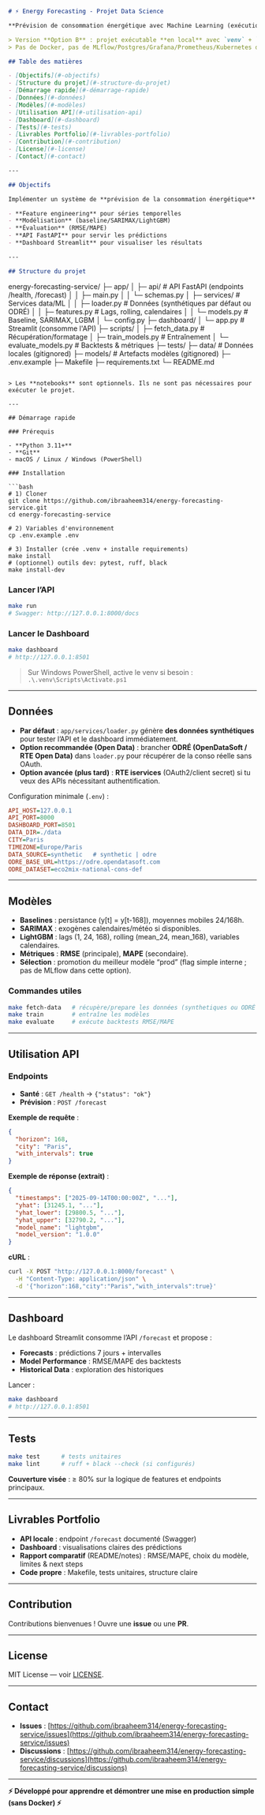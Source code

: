 ```markdown
# ⚡ Energy Forecasting - Projet Data Science

**Prévision de consommation énergétique avec Machine Learning (exécution locale sans Docker)**

> Version **Option B** : projet exécutable **en local** avec `venv` + `Makefile`.  
> Pas de Docker, pas de MLflow/Postgres/Grafana/Prometheus/Kubernetes dans cette version.

## Table des matières

- [Objectifs](#-objectifs)  
- [Structure du projet](#-structure-du-projet)  
- [Démarrage rapide](#-démarrage-rapide)  
- [Données](#-données)  
- [Modèles](#-modèles)  
- [Utilisation API](#-utilisation-api)  
- [Dashboard](#-dashboard)  
- [Tests](#-tests)  
- [Livrables Portfolio](#-livrables-portfolio)  
- [Contribution](#-contribution)  
- [License](#-license)  
- [Contact](#-contact)

---

## Objectifs

Implémenter un système de **prévision de la consommation énergétique** sur les prochains jours, avec :

- **Feature engineering** pour séries temporelles  
- **Modélisation** (baseline/SARIMAX/LightGBM)  
- **Évaluation** (RMSE/MAPE)  
- **API FastAPI** pour servir les prédictions  
- **Dashboard Streamlit** pour visualiser les résultats

---

## Structure du projet

```

energy-forecasting-service/
├─ app/
│  ├─ api/                 # API FastAPI (endpoints /health, /forecast)
│  │  ├─ main.py
│  │  └─ schemas.py
│  ├─ services/            # Services data/ML
│  │  ├─ loader.py         # Données (synthétiques par défaut ou ODRÉ)
│  │  ├─ features.py       # Lags, rolling, calendaires
│  │  └─ models.py         # Baseline, SARIMAX, LGBM
│  └─ config.py
├─ dashboard/
│  └─ app.py               # Streamlit (consomme l'API)
├─ scripts/
│  ├─ fetch\_data.py        # Récupération/formatage
│  ├─ train\_models.py      # Entraînement
│  └─ evaluate\_models.py   # Backtests & métriques
├─ tests/
├─ data/                   # Données locales (gitignored)
├─ models/                 # Artefacts modèles (gitignored)
├─ .env.example
├─ Makefile
├─ requirements.txt
└─ README.md

````

> Les **notebooks** sont optionnels. Ils ne sont pas nécessaires pour exécuter le projet.

---

## Démarrage rapide

### Prérequis

- **Python 3.11+**
- **Git**
- macOS / Linux / Windows (PowerShell)

### Installation

```bash
# 1) Cloner
git clone https://github.com/ibraaheem314/energy-forecasting-service.git
cd energy-forecasting-service

# 2) Variables d'environnement
cp .env.example .env

# 3) Installer (crée .venv + installe requirements)
make install
# (optionnel) outils dev: pytest, ruff, black
make install-dev
````

### Lancer l’API

```bash
make run
# Swagger: http://127.0.0.1:8000/docs
```

### Lancer le Dashboard

```bash
make dashboard
# http://127.0.0.1:8501
```

> Sur Windows PowerShell, active le venv si besoin : `.\.venv\Scripts\Activate.ps1`

---

## Données

* **Par défaut** : `app/services/loader.py` génère **des données synthétiques** pour tester l’API et le dashboard immédiatement.
* **Option recommandée (Open Data)** : brancher **ODRÉ (OpenDataSoft / RTE Open Data)** dans `loader.py` pour récupérer de la conso réelle sans OAuth.
* **Option avancée (plus tard)** : **RTE iservices** (OAuth2/client secret) si tu veux des APIs nécessitant authentification.

Configuration minimale (`.env`) :

```ini
API_HOST=127.0.0.1
API_PORT=8000
DASHBOARD_PORT=8501
DATA_DIR=./data
CITY=Paris
TIMEZONE=Europe/Paris
DATA_SOURCE=synthetic   # synthetic | odre
ODRE_BASE_URL=https://odre.opendatasoft.com
ODRE_DATASET=eco2mix-national-cons-def
```

---

## Modèles

* **Baselines** : persistance (y\[t] = y\[t-168]), moyennes mobiles 24/168h.
* **SARIMAX** : exogènes calendaires/météo si disponibles.
* **LightGBM** : lags (1, 24, 168), rolling (mean\_24, mean\_168), variables calendaires.
* **Métriques** : **RMSE** (principale), **MAPE** (secondaire).
* **Sélection** : promotion du meilleur modèle “prod” (flag simple interne ; pas de MLflow dans cette option).

### Commandes utiles

```bash
make fetch-data   # récupère/prepare les données (synthetiques ou ODRÉ si configuré)
make train        # entraîne les modèles
make evaluate     # exécute backtests RMSE/MAPE
```

---

## Utilisation API

### Endpoints

* **Santé** : `GET /health` → `{"status": "ok"}`
* **Prévision** : `POST /forecast`

**Exemple de requête** :

```json
{
  "horizon": 168,
  "city": "Paris",
  "with_intervals": true
}
```

**Exemple de réponse (extrait)** :

```json
{
  "timestamps": ["2025-09-14T00:00:00Z", "..."],
  "yhat": [31245.1, "..."],
  "yhat_lower": [29800.5, "..."],
  "yhat_upper": [32790.2, "..."],
  "model_name": "lightgbm",
  "model_version": "1.0.0"
}
```

**cURL** :

```bash
curl -X POST "http://127.0.0.1:8000/forecast" \
  -H "Content-Type: application/json" \
  -d '{"horizon":168,"city":"Paris","with_intervals":true}'
```

---

## Dashboard

Le dashboard Streamlit consomme l’API `/forecast` et propose :

* **Forecasts** : prédictions 7 jours + intervalles
* **Model Performance** : RMSE/MAPE des backtests
* **Historical Data** : exploration des historiques

Lancer :

```bash
make dashboard
# http://127.0.0.1:8501
```

---

## Tests

```bash
make test      # tests unitaires
make lint      # ruff + black --check (si configurés)
```

**Couverture visée** : ≥ 80% sur la logique de features et endpoints principaux.

---

## Livrables Portfolio

* **API locale** : endpoint `/forecast` documenté (Swagger)
* **Dashboard** : visualisations claires des prédictions
* **Rapport comparatif** (README/notes) : RMSE/MAPE, choix du modèle, limites & next steps
* **Code propre** : Makefile, tests unitaires, structure claire

---

## Contribution

Contributions bienvenues ! Ouvre une **issue** ou une **PR**.

---

## License

MIT License — voir [LICENSE](LICENSE).

---

## Contact

* **Issues** : [https://github.com/ibraaheem314/energy-forecasting-service/issues](https://github.com/ibraaheem314/energy-forecasting-service/issues)
* **Discussions** : [https://github.com/ibraaheem314/energy-forecasting-service/discussions](https://github.com/ibraaheem314/energy-forecasting-service/discussions)

---

**⚡ Développé pour apprendre et démontrer une mise en production simple (sans Docker) ⚡**

```
```
